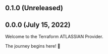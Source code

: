 ## 0.1.0 (Unreleased)

## 0.0.0 (July 15, 2022)

Welcome to the Terraform ATLASSIAN Provider.

The journey begins here! :rocket: